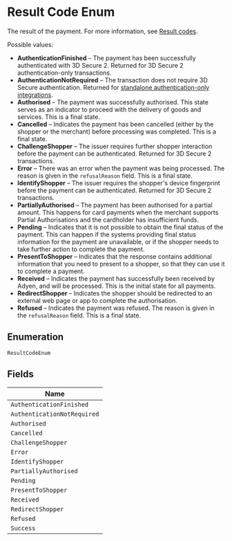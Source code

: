 
# Result Code Enum

The result of the payment. For more information, see [Result codes](https://docs.adyen.com/online-payments/payment-result-codes).

Possible values:

* **AuthenticationFinished** – The payment has been successfully authenticated with 3D Secure 2. Returned for 3D Secure 2 authentication-only transactions.
* **AuthenticationNotRequired** – The transaction does not require 3D Secure authentication. Returned for [standalone authentication-only integrations](https://docs.adyen.com/online-payments/3d-secure/other-3ds-flows/authentication-only).
* **Authorised** – The payment was successfully authorised. This state serves as an indicator to proceed with the delivery of goods and services. This is a final state.
* **Cancelled** – Indicates the payment has been cancelled (either by the shopper or the merchant) before processing was completed. This is a final state.
* **ChallengeShopper** – The issuer requires further shopper interaction before the payment can be authenticated. Returned for 3D Secure 2 transactions.
* **Error** – There was an error when the payment was being processed. The reason is given in the `refusalReason` field. This is a final state.
* **IdentifyShopper** – The issuer requires the shopper's device fingerprint before the payment can be authenticated. Returned for 3D Secure 2 transactions.
* **PartiallyAuthorised** – The payment has been authorised for a partial amount.
  This happens for card payments when the merchant supports Partial Authorisations and the cardholder has insufficient funds.
* **Pending** – Indicates that it is not possible to obtain the final status of the payment. This can happen if the systems providing final status information for the payment are unavailable, or if the shopper needs to take further action to complete the payment.
* **PresentToShopper** – Indicates that the response contains additional information that you need to present to a shopper, so that they can use it to complete a payment.
* **Received** – Indicates the payment has successfully been received by Adyen, and will be processed. This is the initial state for all payments.
* **RedirectShopper** – Indicates the shopper should be redirected to an external web page or app to complete the authorisation.
* **Refused** – Indicates the payment was refused. The reason is given in the `refusalReason` field. This is a final state.

## Enumeration

`ResultCodeEnum`

## Fields

| Name |
|  --- |
| `AuthenticationFinished` |
| `AuthenticationNotRequired` |
| `Authorised` |
| `Cancelled` |
| `ChallengeShopper` |
| `Error` |
| `IdentifyShopper` |
| `PartiallyAuthorised` |
| `Pending` |
| `PresentToShopper` |
| `Received` |
| `RedirectShopper` |
| `Refused` |
| `Success` |

